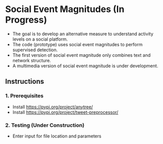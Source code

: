 # Social Event Magnitudes (In Progress)
  + The goal is to develop an alternative measure to understand activity levels on a social platform.
  + The code (prototype) uses social event magnitudes to perform supervised detection.
  + The first version of social event magnitude only combines text and network structure.  
  + A multimedia version of social event magnitude is under development.

## Instructions

### 1. Prerequisites
+ Install https://pypi.org/project/anytree/
+ Install https://pypi.org/project/tweet-preprocessor/

### 2. Testing (Under Construction)
+ Enter input for file location and parameters

